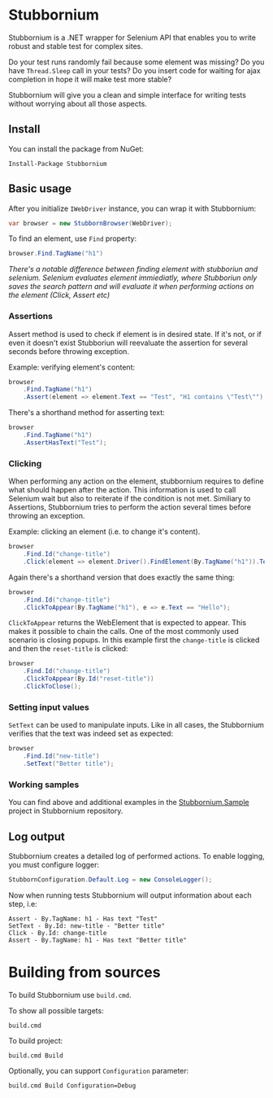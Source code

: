 # Stubbornium

Stubbornium is a .NET wrapper for Selenium API that enables you to write robust and stable test for complex sites.

Do your test runs randomly fail because some element was missing? Do you have `Thread.Sleep` call in your tests? Do you insert code for waiting for ajax completion in hope it will make test more stable?

 Stubbornium will give you a clean and simple interface for writing tests without worrying about all those aspects. 

## Install

You can install the package from NuGet:

```posh
Install-Package Stubbornium
```

## Basic usage

After you initialize `IWebDriver` instance, you can wrap it with Stubbornium:

```csharp
var browser = new StubbornBrowser(WebDriver);
```

To find an element, use `Find` property:

```csharp
browser.Find.TagName("h1")
```

*There's a notable difference between finding element with stubboriun and selenium. Selenium evaluates element immiediatly, where Stubboriun only saves the search pattern and will evaluate it when performing actions on the element (Click, Assert etc)*

### Assertions

Assert method is used to check if element is in desired state. If it's not, or if even it doesn't exist Stubboriun will reevaluate the assertion for several seconds before throwing exception.

Example: verifying element's content:

```csharp
browser
    .Find.TagName("h1")
    .Assert(element => element.Text == "Test", "H1 contains \"Test\"");
```

There's a shorthand method for asserting text:

```csharp
browser
    .Find.TagName("h1")
    .AssertHasText("Test");
```

### Clicking

When performing any action on the element, stubbornium requires to define what should happen after the action. This information is used to call Selenium wait but also to reiterate if the condition is not met. Similiary to Assertions, Stubbornium tries to perform the action several times before throwing an exception.

Example: clicking an element (i.e. to change it's content). 

```csharp
browser
    .Find.Id("change-title")
    .Click(element => element.Driver().FindElement(By.TagName("h1")).Text == "Hello");
```

Again there's a shorthand version that does exactly the same thing:

```csharp
browser
    .Find.Id("change-title")
    .ClickToAppear(By.TagName("h1"), e => e.Text == "Hello");
```

`ClickToAppear` returns the WebElement that is expected to appear. This makes it possible to chain the calls. One of the most commonly used scenario is closing popups. In this example first the `change-title` is clicked and then the `reset-title` is clicked:

```csharp    
browser
    .Find.Id("change-title")
    .ClickToAppear(By.Id("reset-title"))
    .ClickToClose();
```
        
### Setting input values

`SetText` can be used to manipulate inputs. Like in all cases, the Stubbornium verifies that the text was indeed set as expected:

```csharp
browser
    .Find.Id("new-title")
    .SetText("Better title");
```
        
### Working samples

You can find above and additional examples in the [Stubbornium.Sample](https://github.com/mandrek44/Stubbornium/tree/master/Stubbornium.Sample) project in Stubbornium repository.

## Log output

Stubbornium creates a detailed log of performed actions. To enable logging, you must configure logger:

```csharp
StubbornConfiguration.Default.Log = new ConsoleLogger();
```

Now when running tests Stubbornium will output information about each step, i.e:

```
Assert - By.TagName: h1 - Has text "Test"
SetText - By.Id: new-title - "Better title"
Click - By.Id: change-title
Assert - By.TagName: h1 - Has text "Better title"
```


# Building from sources

To build Stubbornium use `build.cmd`.

To show all possible targets:
```
build.cmd
```

To build project:
```
build.cmd Build
```

Optionally, you can support `Configuration` parameter:
```
build.cmd Build Configuration=Debug
```
